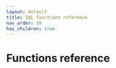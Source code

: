 ```yaml
---
layout: default
title: SQL functions reference
nav_order: 10
has_children: true
---
```


# Functions reference
